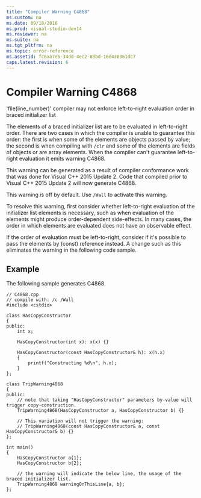 ```yaml
---
title: "Compiler Warning C4868"
ms.custom: na
ms.date: 09/18/2016
ms.prod: visual-studio-dev14
ms.reviewer: na
ms.suite: na
ms.tgt_pltfrm: na
ms.topic: error-reference
ms.assetid: fc6aa7e5-34dd-4ec2-88bd-16e430361dc7
caps.latest.revision: 6
---
```

# Compiler Warning C4868
'file(line_number)' compiler may not enforce left-to-right evaluation order in braced initializer list  
  
 The elements of a braced initializer list are to be evaluated in left-to-right order. There are two cases in which the compiler is unable to guarantee this order: the first is when some of the elements are objects passed by value; the second is  when compiling with `/clr` and some of the elements are fields of objects or are array elements. When the compiler can't guarantee left-to-right evaluation it emits warning C4868.  
  
 This warning can be generated as a result of compiler conformance work that was done for Visual C++ 2015 Update 2. Code that compiled prior to Visual C++ 2015 Update 2 will now generate C4868.  
  
 This warning is off by default. Use `/Wall` to activate this warning.  
  
 To resolve this warning, first consider whether left-to-right evaluation of the initializer list elements is necessary, such as when evaluation of the elements might produce order-dependent side-effects. In many cases, the order in which elements are evaluated does not have an observable effect.  
  
 If the order of evaluation must be left-to-right, consider if it's possible to pass the elements by (const) reference instead. A change such as this eliminates the warning in the following code sample.  
  
## Example  
 The following sample generates C4868.  
  
```  
// C4868.cpp  
// compile with: /c /Wall  
#include <cstdio>  
  
class HasCopyConstructor  
{  
public:  
    int x;  
  
    HasCopyConstructor(int x): x(x) {}  
  
    HasCopyConstructor(const HasCopyConstructor& h): x(h.x)  
    {  
        printf("Constructing %d\n", h.x);  
    }  
};  
  
class TripWarning4868  
{  
public:  
    // note that taking "HasCopyConstructor" parameters by-value will trigger copy-construction.  
    TripWarning4868(HasCopyConstructor a, HasCopyConstructor b) {}  
  
    // This variation will not trigger the warning:  
    // TripWarning4868(const HasCopyConstructor& a, const HasCopyConstructor& b) {}  
};  
  
int main()  
{  
    HasCopyConstructor a{1};  
    HasCopyConstructor b{2};  
  
    // the warning will indicate the below line, the usage of the braced initializer list.  
    TripWarning4868 warningOnThisLine{a, b};  
};  
```